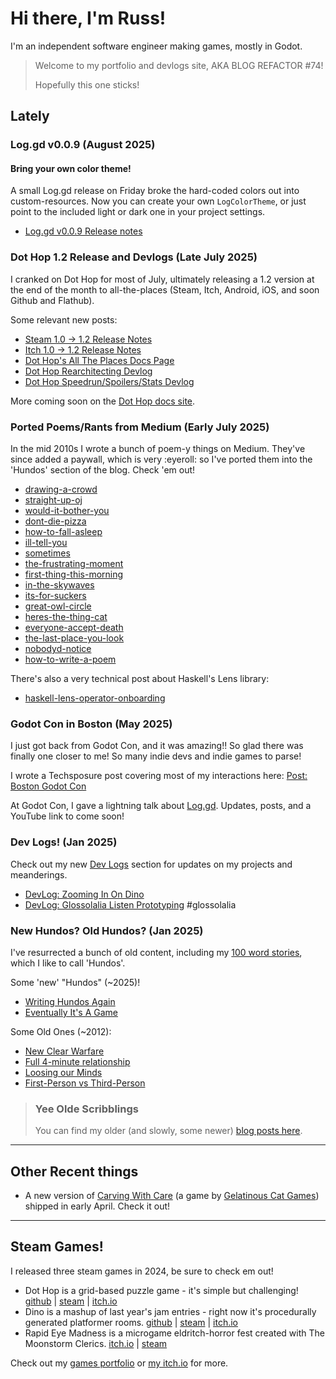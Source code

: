 Hi there, I'm Russ!
===================

I'm an independent software engineer making games, mostly in Godot.

> Welcome to my portfolio and devlogs site, AKA BLOG REFACTOR #74!
>
> Hopefully this one sticks!

## Lately

### Log.gd v0.0.9 (August 2025)

#### Bring your own color theme!

A small Log.gd release on Friday broke the hard-coded colors out into
custom-resources. Now you can create your own `LogColorTheme`, or just point to
the included light or dark one in your project settings.

* [Log.gd v0.0.9 Release notes](https://github.com/russmatney/log.gd/releases/tag/v0.0.9)

### Dot Hop 1.2 Release and Devlogs (Late July 2025)

I cranked on Dot Hop for most of July, ultimately releasing a 1.2 version at the
end of the month to all-the-places (Steam, Itch, Android, iOS, and soon Github
and Flathub).

Some relevant new posts:

* [Steam 1.0 -> 1.2 Release Notes](https://store.steampowered.com/news/app/2779710/view/539986853961400427)
* [Itch 1.0 -> 1.2 Release Notes](https://russmatney.itch.io/dot-hop/devlog/998752/dot-hop-12-now-available)
* [Dot Hop's All The Places Docs Page](https://russmatney.github.io/dothop/#/all-the-places)
* [Dot Hop Rearchitecting Devlog](https://russmatney.com/#/devlogs/2025-07-26-dothopping-rearchitecting)
* [Dot Hop Speedrun/Spoilers/Stats Devlog](https://russmatney.com/#/devlogs/2025-06-10-dothop-speedrun)

More coming soon on the [Dot Hop docs site](https://russmatney.github.io/dothop/#/).

### Ported Poems/Rants from Medium (Early July 2025)

In the mid 2010s I wrote a bunch of poem-y things on Medium. They've since added
a paywall, which is very :eyeroll: so I've ported them into the 'Hundos' section
of the blog. Check 'em out!

* [drawing-a-crowd](/posts/100-worders/2016-04-02-drawing-a-crowd.md)
* [straight-up-oj](/posts/100-worders/2015-10-22-straight-up-oj.md)
* [would-it-bother-you](/posts/100-worders/2015-10-07-would-it-bother-you.md)
* [dont-die-pizza](/posts/100-worders/2015-10-03-dont-die-pizza.md)
* [how-to-fall-asleep](/posts/100-worders/2015-10-03-how-to-fall-asleep.md)
* [ill-tell-you](/posts/100-worders/2015-10-03-ill-tell-you.md)
* [sometimes](/posts/100-worders/2015-10-03-sometimes.md)
* [the-frustrating-moment](/posts/100-worders/2015-10-03-the-frustrating-moment.md)
* [first-thing-this-morning](/posts/100-worders/2014-02-16-first-thing-this-morning.md)
* [in-the-skywaves](/posts/100-worders/2013-07-28-in-the-skywaves.md)
* [its-for-suckers](/posts/100-worders/2013-07-28-its-for-suckers.md)
* [great-owl-circle](/posts/100-worders/2013-04-13-great-owl-circle.md)
* [heres-the-thing-cat](/posts/100-worders/2013-04-13-heres-the-thing-cat.md)
* [everyone-accept-death](/posts/100-worders/2013-04-09-everyone-accept-death.md)
* [the-last-place-you-look](/posts/100-worders/2013-04-09-the-last-place-you-look.md)
* [nobodyd-notice](/posts/100-worders/2013-04-04-nobodyd-notice.md)
* [how-to-write-a-poem](/posts/100-worders/2013-04-03-how-to-write-a-poem.md)

There's also a very technical post about Haskell's Lens library:

* [haskell-lens-operator-onboarding](/posts/techsposure/2018-05-22-haskell-lens-operator-onboarding.md)

### Godot Con in Boston (May 2025)

I just got back from Godot Con, and it was amazing!! So glad there was finally
one closer to me! So many indie devs and indie games to parse!

I wrote a Techsposure post covering most of my interactions here:
[Post: Boston Godot Con](/posts/techsposure/2025-05-09-boston-godot-con.md)

At Godot Con, I gave a lightning talk about
[Log.gd](https://github.com/russmatney/log.gd). Updates, posts, and a YouTube
link to come soon!

### Dev Logs! (Jan 2025)

Check out my new [Dev Logs](/devlogs/) section for updates on my projects and meanderings.

* [DevLog: Zooming In On Dino](/devlogs/2025-01-08-zooming-in-on-dino.md)
* [DevLog: Glossolalia Listen Prototyping](/devlogs/2024-12-11-glossolalia-listen-prototyping.md) #glossolalia

### New Hundos? Old Hundos? (Jan 2025)

I've resurrected a bunch of old content, including my [100 word
stories](/posts/100-worders/), which I like to call 'Hundos'.

Some 'new' "Hundos" (~2025)!

* [Writing Hundos Again](/posts/100-worders/2025-01-05-writing-hundos-again.md)
* [Eventually It's A Game](/posts/100-worders/2025-01-06-eventually-its-a-game.md)

Some Old Ones (~2012):

* [New Clear Warfare](/posts/100-worders/2012-07-06-new-clear-warfare.md)
* [Full 4-minute relationship](/posts/100-worders/2012-07-03-full-4-minute-relationship.md)
* [Loosing our Minds](/posts/100-worders/2012-08-23-loosing-our-minds.md)
* [First-Person vs Third-Person](/posts/100-worders/2012-02-11-first-person-vs-third-person.md)

> ### Yee Olde Scribblings
>
> You can find my older (and slowly, some newer) [blog posts here](/posts/).


---

## Other Recent things

- A new version of [Carving With Care](https://gelcatgames.itch.io/carving-with-care) (a game by [Gelatinous Cat
Games](https://gelcatgames.itch.io)) shipped in early April. Check it out!

---

## Steam Games!

I released three steam games in 2024, be sure to check em out!

- Dot Hop is a grid-based puzzle game - it's simple but challenging!
 [github](https://github.com/russmatney/dothop) |
 [steam](https://store.steampowered.com/app/2779710/Dot_Hop/) |
 [itch.io](https://russmatney.itch.io/dot-hop)
- Dino is a mashup of last year's jam entries - right now it's procedurally
 generated platformer rooms.
 [github](https://github.com/russmatney/dino)
| [steam](https://store.steampowered.com/app/2589550/Dino/)
| [itch.io](https://russmatney.itch.io/dino)
- Rapid Eye Madness is a microgame eldritch-horror fest created with The
Moonstorm Clerics.
[itch.io](https://moonstorm-clerics.itch.io/rapid-eye-madness) | [steam](https://store.steampowered.com/app/3248030/Rapid_Eye_Madness)

Check out my [games portfolio](/portfolio/games.md) or [my itch.io](https://russmatney.itch.io) for more.

